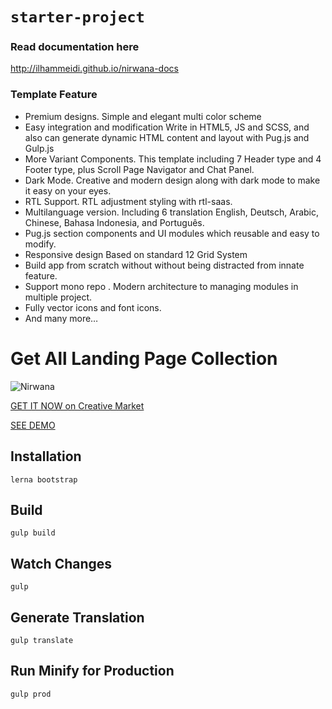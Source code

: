 # `starter-project`

### Read documentation here
http://ilhammeidi.github.io/nirwana-docs

### Template Feature
- Premium designs. Simple and elegant multi color scheme
- Easy integration and modification Write in HTML5, JS and SCSS, and also can generate dynamic HTML content and layout with Pug.js and Gulp.js
- More Variant Components. This template including 7 Header type and 4 Footer type, plus Scroll Page Navigator and Chat Panel.
- Dark Mode. Creative and modern design along with dark mode to make it easy on your eyes.
- RTL Support. RTL adjustment styling with rtl-saas.
- Multilanguage version. Including 6 translation English, Deutsch, Arabic, Chinese, Bahasa Indonesia, and Português.
- Pug.js section components and UI modules which reusable and easy to modify.
- Responsive design Based on standard 12 Grid System
- Build app from scratch without without being distracted from innate feature.
- Support mono repo . Modern architecture to managing modules in multiple project.
- Fully vector icons and font icons.
- And many more…

# Get All Landing Page Collection
![Nirwana](https://ilhammeidi.github.io/nirwana-docs/images/banner.jpg)

[GET IT NOW on Creative Market](https://creativemarket.com/ilhammeidi/6918734-Nirwana-HTML-Landing-Page-Collection)

[SEE DEMO](http://nirwana.vercel.app/)

## Installation

```
lerna bootstrap
```

## Build

```
gulp build
```

## Watch Changes

```
gulp
```

## Generate Translation

```
gulp translate
```

## Run Minify for Production

```
gulp prod
```
